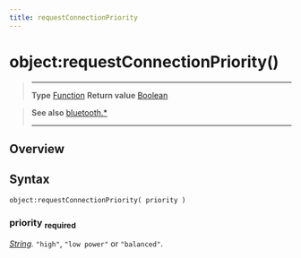 ```yaml
---
title: requestConnectionPriority
---
```

# object:requestConnectionPriority()

> --------------------- ------------------------------------------------------------------------------------------
> __Type__              [Function](https://docs.coronalabs.com/api/type/Function.html)
> __Return value__      [Boolean](https://docs.coronalabs.com/api/type/Boolean.html)


> __See also__          [bluetooth.*](/plugin/bluetooth/)
> --------------------- ------------------------------------------------------------------------------------------

## Overview

## Syntax

	object:requestConnectionPriority( priority )

### priority <sub>required</sub>
_[String](https://docs.coronalabs.com/api/type/String.html)._ `"high"`, `"low power"` or `"balanced"`.